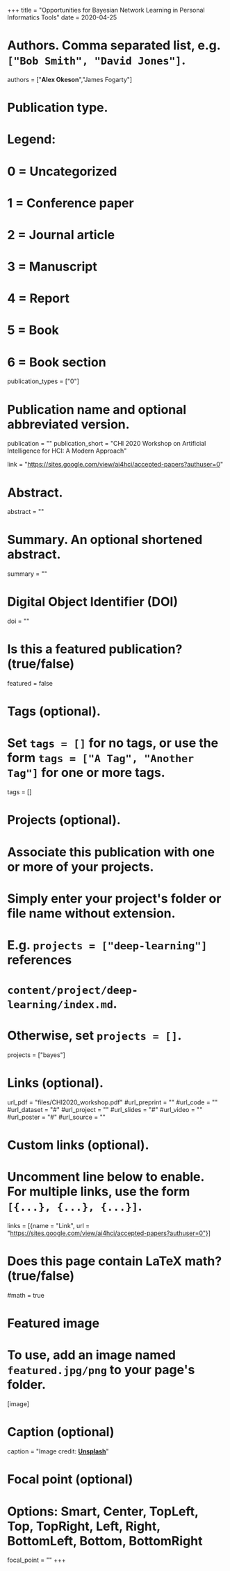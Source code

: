 +++
title = "Opportunities for Bayesian Network Learning in Personal Informatics Tools"
date = 2020-04-25

# Authors. Comma separated list, e.g. `["Bob Smith", "David Jones"]`.
authors = ["**Alex Okeson**","James Fogarty"]



# Publication type.
# Legend:
# 0 = Uncategorized
# 1 = Conference paper
# 2 = Journal article
# 3 = Manuscript
# 4 = Report
# 5 = Book
# 6 = Book section
publication_types = ["0"]

# Publication name and optional abbreviated version.
publication = ""
publication_short = "CHI 2020 Workshop on Artificial Intelligence for HCI: A Modern Approach"

link = "https://sites.google.com/view/ai4hci/accepted-papers?authuser=0"

# Abstract.
abstract = ""

# Summary. An optional shortened abstract.
summary = ""

# Digital Object Identifier (DOI)
doi = ""

# Is this a featured publication? (true/false)
featured = false

# Tags (optional).
#   Set `tags = []` for no tags, or use the form `tags = ["A Tag", "Another Tag"]` for one or more tags.
tags = []

# Projects (optional).
#   Associate this publication with one or more of your projects.
#   Simply enter your project's folder or file name without extension.
#   E.g. `projects = ["deep-learning"]` references 
#   `content/project/deep-learning/index.md`.
#   Otherwise, set `projects = []`.
projects = ["bayes"]

# Links (optional).
url_pdf = "files/CHI2020_workshop.pdf"
#url_preprint = ""
#url_code = ""
#url_dataset = "#"
#url_project = ""
#url_slides = "#"
#url_video = ""
#url_poster = "#"
#url_source = ""

# Custom links (optional).
#   Uncomment line below to enable. For multiple links, use the form `[{...}, {...}, {...}]`.
links = [{name = "Link", url = "https://sites.google.com/view/ai4hci/accepted-papers?authuser=0"}]

# Does this page contain LaTeX math? (true/false)
#math = true

# Featured image
# To use, add an image named `featured.jpg/png` to your page's folder. 
[image]
  # Caption (optional)
  caption = "Image credit: [**Unsplash**](https://unsplash.com/photos/pLCdAaMFLTE)"

  # Focal point (optional)
  # Options: Smart, Center, TopLeft, Top, TopRight, Left, Right, BottomLeft, Bottom, BottomRight
  focal_point = ""
+++